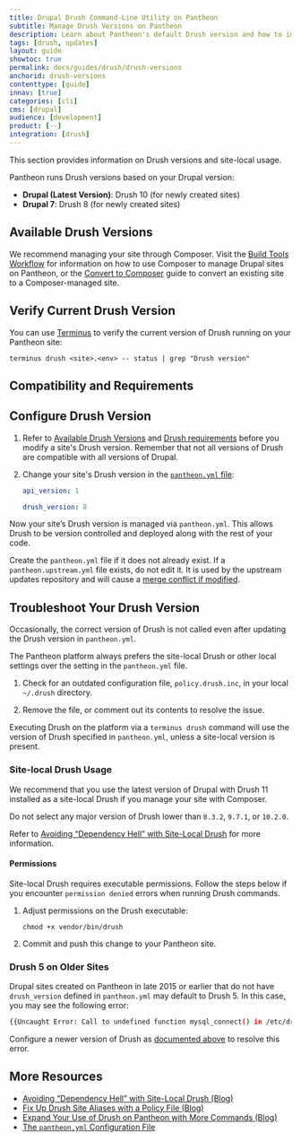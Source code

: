 ```yaml
---
title: Drupal Drush Command-Line Utility on Pantheon
subtitle: Manage Drush Versions on Pantheon
description: Learn about Pantheon's default Drush version and how to implement site-local usage.
tags: [drush, updates]
layout: guide
showtoc: true
permalink: docs/guides/drush/drush-versions
anchorid: drush-versions
contenttype: [guide]
innav: [true]
categories: [cli]
cms: [drupal]
audience: [development]
product: [--]
integration: [drush]
---
```


This section provides information on Drush versions and site-local usage.

Pantheon runs Drush versions based on your Drupal version:

- **Drupal (Latest Version)**: Drush 10 (for newly created sites)
- **Drupal 7**: Drush 8 (for newly created sites)

## Available Drush Versions

<Partial file="drush-supported.md" />

We recommend managing your site through Composer. Visit the [Build Tools Workflow](/guides/build-tools/) for information on how to use Composer to manage Drupal sites on Pantheon, or the [Convert to Composer](/guides/composer-convert) guide to convert an existing site to a Composer-managed site.

## Verify Current Drush Version

You can use [Terminus](/terminus/) to verify the current version of Drush running on your Pantheon site:

```bash{promptUser: user}
terminus drush <site>.<env> -- status | grep "Drush version"
```

## Compatibility and Requirements

<Partial file="drush-compatibility.md" />

## Configure Drush Version

1. Refer to [Available Drush Versions](#available-drush-versions) and [Drush requirements](#compatibility-and-requirements) before you modify a site's Drush version. Remember that not all versions of Drush are compatible with all versions of Drupal.

1. Change your site's Drush version in the [`pantheon.yml` file](/pantheon-yml/):

    ```yaml:title=pantheon.yml
    api_version: 1

    drush_version: 8
    ```

Now your site’s Drush version is managed via `pantheon.yml`. This allows Drush to be version controlled and deployed along with the rest of your code.


<Alert title="Note"  type="info" >

Create the `pantheon.yml` file if it does not already exist. If a `pantheon.upstream.yml` file exists, do not edit it. It is used by the upstream updates repository and will cause a [merge conflict if modified](/core-updates#error-updating-conflict-modifydelete-pantheonupstreamyml-deleted-in-head-and-modified-in-upstreammaster-version-upstreammaster-of-pantheonupstreamyml-left-in-tree).

</Alert>

## Troubleshoot Your Drush Version

Occasionally, the correct version of Drush is not called even after updating the Drush version in `pantheon.yml`. 

The Pantheon platform always prefers the site-local Drush or other local settings over the setting in the `pantheon.yml` file.

1. Check for an outdated configuration file, `policy.drush.inc`, in your local `~/.drush` directory. 

1. Remove the file, or comment out its contents to resolve the issue.

Executing Drush on the platform via a `terminus drush` command will use the version of Drush specified in `pantheon.yml`, unless a site-local version is present.

### Site-local Drush Usage

We recommend that you use the latest version of Drupal with Drush 11 installed as a site-local Drush if you manage your site with Composer.

Do not select any major version of Drush lower than `8.3.2`, `9.7.1`, or `10.2.0`.

Refer to [Avoiding “Dependency Hell” with Site-Local Drush](https://pantheon.io/blog/avoiding-dependency-hell-site-local-drush) for more information.

#### Permissions

Site-local Drush requires executable permissions. Follow the steps below if you encounter `permission denied` errors when running Drush commands.

1. Adjust permissions on the Drush executable:

    ```bash{promptUser: user}
    chmod +x vendor/bin/drush
    ```

1. Commit and push this change to your Pantheon site.

### Drush 5 on Older Sites

Drupal sites created on Pantheon in late 2015 or earlier that do not have `drush_version` defined in `pantheon.yml` may default to Drush 5. In this case, you may see the following error:

```bash
{{Uncaught Error: Call to undefined function mysql_connect() in /etc/drush/drush-5-extensions/pantheon.drush.inc:127
```

Configure a newer version of Drush as [documented above](#configure-drush-version) to resolve this error.

## More Resources

- [Avoiding “Dependency Hell” with Site-Local Drush (Blog)](https://pantheon.io/blog/avoiding-dependency-hell-site-local-drush)
- [Fix Up Drush Site Aliases with a Policy File (Blog)](https://pantheon.io/blog/fix-drush-site-aliases-policy-file)
- [Expand Your Use of Drush on Pantheon with More Commands (Blog)](https://pantheon.io/blog/expand-use-drush-pantheon-more-commands)
- [The `pantheon.yml` Configuration File](/pantheon-yml)